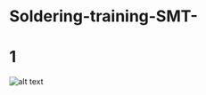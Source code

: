 # Soldering-training-SMT-

# 1
![alt text]([https://github.com/Siamian/Arduino-projects/blob/5a9fb5fd7f55211b7f4689031141134b7da63fde/Blinking_RGB_LEDs_for_Christmas_decoration/Electrical%20scheme%20of%20the%20project.jpg](https://github.com/Siamian/Soldering-training-SMT-/blob/c8b882a47d99983019d5d87b97c0b715b08b7ae0/SMD_trening_1.jpg) "Logo Title Text 1")
